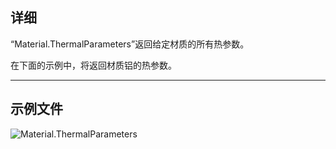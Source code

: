 ## 详细
“Material.ThermalParameters”返回给定材质的所有热参数。

在下面的示例中，将返回材质铝的热参数。
___
## 示例文件

![Material.ThermalParameters](./Revit.Elements.Material.ThermalParameters_img.jpg)
